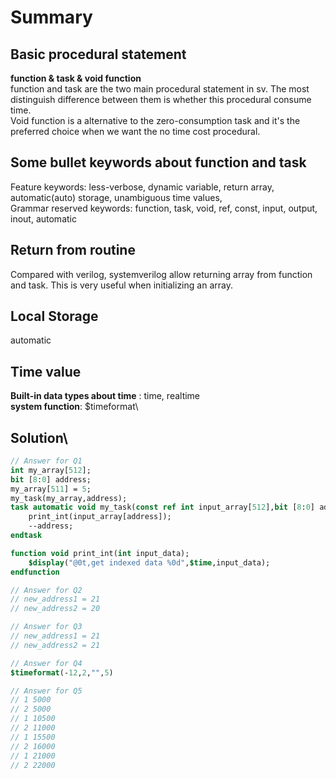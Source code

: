 # Summary

## Basic procedural statement
**function & task & void function**\
function and task are the two main procedural statement in sv. The most distinguish difference between them is whether this procedural consume time.\
Void function is a alternative to the zero-consumption task and it's the preferred choice when we want the no time cost procedural.

## Some bullet keywords about function and task
Feature keywords: less-verbose, dynamic variable, return array, automatic(auto) storage, unambiguous time values,   
Grammar reserved keywords: function, task, void, ref, const, input, output, inout, automatic

## Return from routine
Compared with verilog, systemverilog allow returning array from function and task. This is very useful when initializing an array.

## Local Storage
automatic

## Time value
**Built-in data types about time** : time, realtime\
**system function**: $timeformat\

## Solution\
```systemverilog
// Answer for Q1
int my_array[512];
bit [8:0] address;
my_array[511] = 5;
my_task(my_array,address);
task automatic void my_task(const ref int input_array[512],bit [8:0] address);
    print_int(input_array[address]);
    --address;
endtask

function void print_int(int input_data);
    $display("@0t,get indexed data %0d",$time,input_data);
endfunction

// Answer for Q2
// new_address1 = 21
// new_address2 = 20

// Answer for Q3
// new_address1 = 21
// new_address2 = 21

// Answer for Q4
$timeformat(-12,2,"",5)

// Answer for Q5
// 1 5000
// 2 5000
// 1 10500
// 2 11000
// 1 15500
// 2 16000
// 1 21000
// 2 22000


```
